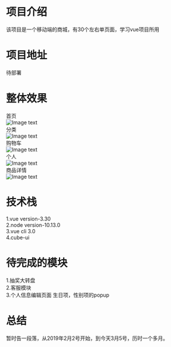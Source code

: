# 项目介绍
该项目是一个移动端的商城，有30个左右单页面，学习vue项目所用

# 项目地址
待部署

# 整体效果
首页  
![Image text](https://github.com/youzhi0403/hw360/blob/master/README_PICTURE/p1.png)  
分类  
![Image text](https://github.com/youzhi0403/hw360/blob/master/README_PICTURE/p2.png)  
购物车  
![Image text](https://github.com/youzhi0403/hw360/blob/master/README_PICTURE/p3.png)  
个人  
![Image text](https://github.com/youzhi0403/hw360/blob/master/README_PICTURE/p4.png)  
商品详情  
![Image text](https://github.com/youzhi0403/hw360/blob/master/README_PICTURE/p5.png)  

# 技术栈
1.vue version-3.30  
2.node version-10.13.0  
3.vue cli 3.0  
4.cube-ui  

# 待完成的模块
1.抽奖大转盘  
2.客服模块  
3.个人信息编辑页面 生日项，性别项的popup  

# 总结
暂时告一段落，从2019年2月2号开始，到今天3月5号，历时一个多月。  
